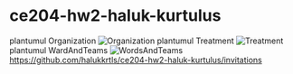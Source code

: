 # ce204-hw2-haluk-kurtulus
plantumul Organization
![Organization](https://user-images.githubusercontent.com/92857077/230183133-8b50939b-1c7a-4293-9500-2a1cb9593060.png)
plantumul Treatment
![Treatment](https://user-images.githubusercontent.com/92857077/230183300-28595ec4-ec85-4400-a5b7-b99e6d7ac6af.png)
plantumul WardAndTeams
![WordsAndTeams](https://user-images.githubusercontent.com/92857077/230183373-0a5d2883-db89-477f-ad4f-f591efabfefe.png)
https://github.com/halukkrtls/ce204-hw2-haluk-kurtulus/invitations
